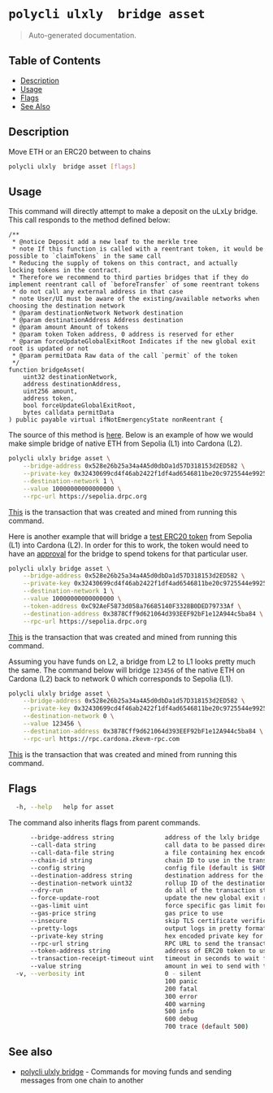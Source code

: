 # `polycli ulxly  bridge asset`

> Auto-generated documentation.

## Table of Contents

- [Description](#description)
- [Usage](#usage)
- [Flags](#flags)
- [See Also](#see-also)

## Description

Move ETH or an ERC20 between to chains

```bash
polycli ulxly  bridge asset [flags]
```

## Usage

This command will directly attempt to make a deposit on the uLxLy bridge. This call responds to the method defined below:

```solidity
/**
 * @notice Deposit add a new leaf to the merkle tree
 * note If this function is called with a reentrant token, it would be possible to `claimTokens` in the same call
 * Reducing the supply of tokens on this contract, and actually locking tokens in the contract.
 * Therefore we recommend to third parties bridges that if they do implement reentrant call of `beforeTransfer` of some reentrant tokens
 * do not call any external address in that case
 * note User/UI must be aware of the existing/available networks when choosing the destination network
 * @param destinationNetwork Network destination
 * @param destinationAddress Address destination
 * @param amount Amount of tokens
 * @param token Token address, 0 address is reserved for ether
 * @param forceUpdateGlobalExitRoot Indicates if the new global exit root is updated or not
 * @param permitData Raw data of the call `permit` of the token
 */
function bridgeAsset(
    uint32 destinationNetwork,
    address destinationAddress,
    uint256 amount,
    address token,
    bool forceUpdateGlobalExitRoot,
    bytes calldata permitData
) public payable virtual ifNotEmergencyState nonReentrant {
```

The source of this method is [here](https://github.com/0xPolygonHermez/zkevm-contracts/blob/c8659e6282340de7bdb8fdbf7924a9bd2996bc98/contracts/v2/PolygonZkEVMBridgeV2.sol#L198-L219).
Below is an example of how we would make simple bridge of native ETH from Sepolia (L1) into Cardona (L2).

```bash
polycli ulxly bridge asset \
    --bridge-address 0x528e26b25a34a4A5d0dbDa1d57D318153d2ED582 \
    --private-key 0x32430699cd4f46ab2422f1df4ad6546811be20c9725544e99253a887e971f92b \
    --destination-network 1 \
    --value 10000000000000000 \
    --rpc-url https://sepolia.drpc.org
```

[This](https://sepolia.etherscan.io/tx/0xf57b8171b2f62dce3eedbe3e50d5ee8413d61438af64286b5017ed9d5d154816) is the transaction that was created and mined from running this command.

Here is another example that will bridge a [test ERC20 token](https://sepolia.etherscan.io/address/0xC92AeF5873d058a76685140F3328B0DED79733Af) from Sepolia (L1) into Cardona (L2). In order for this to work, the token would need to have an [approval](https://sepolia.etherscan.io/tx/0x028513b13a2a7899de4db56e60d1dad66c7b7e29f91c54f385fdfdfc8f14b8b4#eventlog) for the bridge to spend tokens for that particular user.

```bash
polycli ulxly bridge asset \
    --bridge-address 0x528e26b25a34a4A5d0dbDa1d57D318153d2ED582 \
    --private-key 0x32430699cd4f46ab2422f1df4ad6546811be20c9725544e99253a887e971f92b \
    --destination-network 1 \
    --value 10000000000000000 \
    --token-address 0xC92AeF5873d058a76685140F3328B0DED79733Af \
    --destination-address 0x3878Cff9d621064d393EEF92bF1e12A944c5ba84 \
    --rpc-url https://sepolia.drpc.org
```

[This](https://sepolia.etherscan.io/tx/0x8ed1c2c0f2e994c86867f401c86fea3c709a28a18629d473cf683049f176fa93) is the transaction that was created and mined from running this command.

Assuming you have funds on L2, a bridge from L2 to L1 looks pretty much the same.
The command below will bridge `123456` of the native ETH on Cardona (L2) back to network 0 which corresponds to Sepolia (L1).

```bash
polycli ulxly bridge asset \
    --bridge-address 0x528e26b25a34a4A5d0dbDa1d57D318153d2ED582 \
    --private-key 0x32430699cd4f46ab2422f1df4ad6546811be20c9725544e99253a887e971f92b \
    --destination-network 0 \
    --value 123456 \
    --destination-address 0x3878Cff9d621064d393EEF92bF1e12A944c5ba84 \
    --rpc-url https://rpc.cardona.zkevm-rpc.com
```

[This](https://cardona-zkevm.polygonscan.com/tx/0x0294dae3cfb26881e5dde9f182531aa5be0818956d029d50e9872543f020df2e) is the transaction that was created and mined from running this command.
## Flags

```bash
  -h, --help   help for asset
```

The command also inherits flags from parent commands.

```bash
      --bridge-address string              address of the lxly bridge
      --call-data string                   call data to be passed directly with bridge-message or as an ERC20 Permit (default "0x")
      --call-data-file string              a file containing hex encoded call data
      --chain-id string                    chain ID to use in the transaction
      --config string                      config file (default is $HOME/.polygon-cli.yaml)
      --destination-address string         destination address for the bridge
      --destination-network uint32         rollup ID of the destination network
      --dry-run                            do all of the transaction steps but do not send the transaction
      --force-update-root                  update the new global exit root (default true)
      --gas-limit uint                     force specific gas limit for transaction
      --gas-price string                   gas price to use
      --insecure                           skip TLS certificate verification
      --pretty-logs                        output logs in pretty format instead of JSON (default true)
      --private-key string                 hex encoded private key for sending transaction
      --rpc-url string                     RPC URL to send the transaction
      --token-address string               address of ERC20 token to use (default "0x0000000000000000000000000000000000000000")
      --transaction-receipt-timeout uint   timeout in seconds to wait for transaction receipt confirmation (default 60)
      --value string                       amount in wei to send with the transaction (default "0")
  -v, --verbosity int                      0 - silent
                                           100 panic
                                           200 fatal
                                           300 error
                                           400 warning
                                           500 info
                                           600 debug
                                           700 trace (default 500)
```

## See also

- [polycli ulxly bridge](polycli_ulxly_bridge.md) - Commands for moving funds and sending messages from one chain to another
